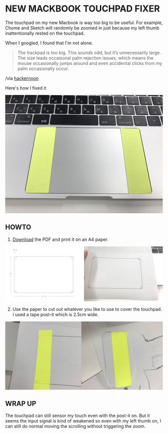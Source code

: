 # NEW MACKBOOK TOUCHPAD FIXER

The touchpad on my new Macbook is way too big to be useful. For example, Chome and Sketch will randomly be zoomed in just because my left thumb inattentionally rested on the touchpad.

When I googled, I found that I'm not alone.

> The trackpad is too big. This sounds odd, but it’s unnecessarily large. The size leads occasional palm rejection issues, which means the mouse occasionally jumps around and even accidental clicks from my palm occasionally occur.

/via [hackernoon](https://hackernoon.com/a-week-with-the-new-macbook-pro-with-touch-pad-126eebb89ac)

Here's how I fixed it

![final](https://raw.githubusercontent.com/rjyo/new-macbook-touchpad-fixer/master/images/final.jpg)

## HOWTO

1. [Download](https://raw.githubusercontent.com/rjyo/new-macbook-touchpad-fixer/master/new-macbook-touchpad-fixer.pdf) the PDF and print it on an A4 paper.

![step0-1](https://raw.githubusercontent.com/rjyo/new-macbook-touchpad-fixer/master/images/step0-1.jpg)

2. Use the paper to cut out whatever you like to use to cover the touchpad. I used a tape post-it which is 2.5cm wide.

![step1-2](https://raw.githubusercontent.com/rjyo/new-macbook-touchpad-fixer/master/images/step2-3.jpg)

## WRAP UP

The touchpad can still sensor my touch even with the post-it on. But it seems the input signal is kind of weakened so even with my left thumb on, I can still do normal moving the scrolling without triggering the zoom.


